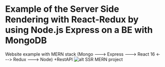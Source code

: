 # Example of the Server Side Rendering with React-Redux by using Node.js Express on a BE with MongoDB 
Website example with MERN stack (Mongo ---> Express ---> React 16 &lt;---> Redux ---> Node) +RestAPI
![alt SSR MERN project](https://image.ibb.co/cuf5ZJ/7_1.png)
